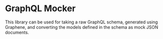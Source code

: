 # GraphQL Mocker
This library can be used for taking a raw GraphQL schema, generated using Graphene, and converting the models defined in the schema as mock JSON documents.
